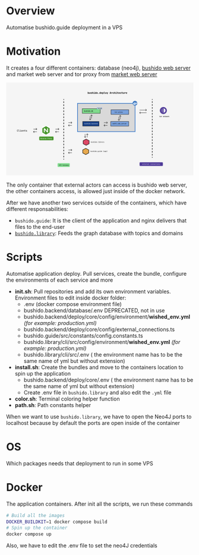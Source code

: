 # Overview
Automatise bushido.guide deployment in a VPS

# Motivation
It creates a four different containers: database (neo4j), [bushido web server](https://github.com/tipogi/bushido-backend) and market web server and tor proxy from [market web server](https://github.com/tipogi/bushido.market)

![architecture](./docs/assets/arch.png)

The only container that external actors can access is bushido web server, the other containers access, is allowed just inside of the docker network.

After we have another two services outside of the containers, which have different responsabilities:
- `bushido.guide`: It is the client of the application and nginx delivers that files to the end-user
- [`bushido.library`](https://github.com/tipogi/bushido.library): Feeds the graph database with topics and domains

# Scripts
Automatise application deploy. Pull services, create the bundle, configure the environments of each service and more
- **init.sh**: Pull repositories and add its own environment variables. Environment files to edit inside docker folder:
  - .env (docker compose environment file)
  - bushido.backend/database/.env DEPRECATED, not in use
  - bushido.backend/deploy/core/config/environment/**wished_env.yml** *(for example: production.yml)*
  - bushido.backend/deploy/core/config/external_connections.ts
  - bushido.guide/src/constants/config.constants.ts
  - bushido.library/cli/src/config/environment/**wished_env.yml** *(for example: production.yml)*
  - bushido.library/cli/src/.env  ( the environment name has to be the same name of yml but without extension)
- **install.sh**: Create the bundles and move to the containers location to spin up the application
  - bushido.backend/deploy/core/.env ( the environment name has to be the same name of yml but without extension)
  - Create .env file in `bushido.library` and also edit the `.yml` file
- **color.sh**: Terminal coloring helper function
- **path.sh**: Path constants helper

When we want to use `bushido.library`, we have to open the Neo4J ports to localhost because by default the ports are open inside of the container

# OS
Which packages needs that deployment to run in some VPS

# Docker
The application containers. After init all the scripts, we run these commands
```bash
# Build all the images
DOCKER_BUILDKIT=1 docker compose build
# Spin up the container
docker compose up
```
Also, we have to edit the .env file to set the neo4J credentials